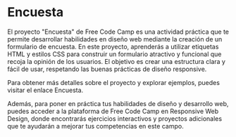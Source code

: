 # Encuesta
El proyecto "Encuesta" de Free Code Camp es una actividad práctica que te permite desarrollar habilidades en diseño web mediante la creación de un formulario de encuesta. En este proyecto, aprenderás a utilizar etiquetas HTML y estilos CSS para construir un formulario atractivo y funcional que recoja la opinión de los usuarios. El objetivo es crear una estructura clara y fácil de usar, respetando las buenas prácticas de diseño responsive.

Para obtener más detalles sobre el proyecto y explorar ejemplos, puedes visitar el enlace Encuesta.

Además, para poner en práctica tus habilidades de diseño y desarrollo web, puedes acceder a la plataforma de Free Code Camp en Responsive Web Design, donde encontrarás ejercicios interactivos y proyectos adicionales que te ayudarán a mejorar tus competencias en este campo.
